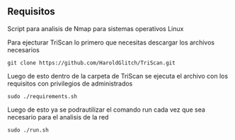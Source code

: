 ## Requisitos
Script para analisis de Nmap para sistemas operativos Linux

Para ejecturar TriScan lo primero que necesitas descargar los archivos necesarios

```
git clone https://github.com/HaroldGlitch/TriScan.git
```

Luego de esto dentro de la carpeta de TriScan se ejecuta el archivo con los requisitos con privilegios de administrados

```
sudo ./requirements.sh
```

Luego de esto ya se podrautilizar el comando run cada vez que sea necesario para el analisis de la red

```
sudo ./run.sh
```
